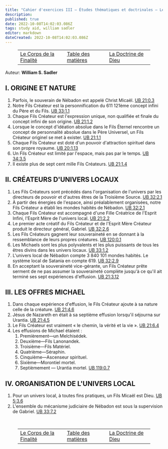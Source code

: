 ```yaml
---
title: "Cahier d'exercices III — Études thématiques et doctrinales — Les fils créateurs"
description: 
published: true
date: 2022-10-08T14:02:03.086Z
tags: study aid, william sadler
editor: markdown
dateCreated: 2022-10-08T14:02:03.086Z
---
```


<figure class="table chapter-navigator">
	<table>
		<tbody>
		<tr>
			<td><a href="/fr/article/William_S_Sadler/Workbook_3_Topical_and_Doctrinal_Studies/The_Corps_of_the_Finality">Le Corps de la Finalité</a></td>
			<td><a href="/fr/article/William_S_Sadler/Workbook_3_Topical_and_Doctrinal_Studies/Index">Table des matières</a></td>
			<td><a href="/fr/article/William_S_Sadler/Workbook_3_Topical_and_Doctrinal_Studies/The_Doctrine_of_God">La Doctrine de Dieu</a></td>
		</tr>
		</tbody>
	</table>
</figure>

Auteur: **William S. Sadler**

## I. ORIGINE ET NATURE

1. Parfois, le souverain de Nébadon est appelé Christ Micaël. [UB 21:0.3](/en/The_Urantia_Book/21#p0_3)
2. Notre Fils Créateur est la personnification du 611 121ème concept infini du Père et du Fils. [UB 33:1.1](/en/The_Urantia_Book/33#p1_1)
3. Chaque Fils Créateur est l'expression unique, non qualifiée et finale du concept infini de son origine. [UB 21:1.2](/en/The_Urantia_Book/21#p1_2)
4. Lorsque le concept d'idéation absolue dans le Fils Éternel rencontre un concept de personnalité absolue dans le Père Universel, un Fils Créateur originel se met à exister. [UB 21:1.1](/en/The_Urantia_Book/21#p1_1)
5. Chaque Fils Créateur est doté d'un pouvoir d'attraction spirituel dans son propre royaume. [UB 20:1.13](/en/The_Urantia_Book/20#p1_13)
6. Un Fils Créateur est limité par l'espace, mais pas par le temps. [UB 34:3.5](/en/The_Urantia_Book/34#p3_5)
7. Il existe plus de sept cent mille Fils Créateurs. [UB 21:1.4](/en/The_Urantia_Book/21#p1_4)

## II. CRÉATEURS D'UNIVERS LOCAUX

1. Les Fils Créateurs sont précédés dans l'organisation de l'univers par les directeurs de pouvoir et d'autres êtres de la Troisième Source. [UB 32:2.1](/en/The_Urantia_Book/32#p2_1)
2. À partir des énergies de l'espace, ainsi préalablement organisées, notre Fils Créateur a établi les mondes habités de Nébadon. [UB 32:2.1](/en/The_Urantia_Book/32#p2_1)
3. Chaque Fils Créateur est accompagné d'une Fille Créatrice de l'Esprit Infini, l'Esprit Mère de l'univers local. [UB 21:2.2](/en/The_Urantia_Book/21#p2_2)
4. Le premier acte créatif du Fils Créateur et de l'Esprit Mère Créateur produit le directeur général, Gabriel. [UB 32:2.6](/en/The_Urantia_Book/32#p2_6)
5. Les Fils Créateurs gagnent leur souveraineté en se donnant à la ressemblance de leurs propres créatures. [UB 120:0.1](/en/The_Urantia_Book/120#p0_1)
6. Les Michaels sont les plus polyvalents et les plus puissants de tous les êtres divins dans les univers locaux. [UB 33:1.2](/en/The_Urantia_Book/33#p1_2)
7. L'univers local de Nébadon compte 3 840 101 mondes habités. Le système local de Satania en compte 619. [UB 32:2.9](/en/The_Urantia_Book/32#p2_9)
8. En acceptant la souveraineté vice-gérante, un Fils Créateur prête serment de ne pas assumer la souveraineté complète jusqu'à ce qu'il ait terminé ses sept expériences d'effusion. [UB 21:3.12](/en/The_Urantia_Book/21#p3_12)

## III. LES OFFRES MICHAEL

1. Dans chaque expérience d'effusion, le Fils Créateur ajoute à sa nature celle de la créature. [UB 21:4.6](/en/The_Urantia_Book/21#p4_6)
2. Jésus de Nazareth en était à sa septième effusion lorsqu'il séjourna sur Urantia. [UB 21:4.5](/en/The_Urantia_Book/21#p4_5)
3. Le Fils Créateur est vraiment « le chemin, la vérité et la vie ». [UB 21:6.4](/en/The_Urantia_Book/21#p6_4)
4. Les effusions de Michael étaient :
	1. Premièrement—un Melchisédek.
	2. Deuxième—Fils Lanonandek.
	3. Troisième—Fils Matériel.
	4. Quatrième—Séraphin.
	5. Cinquième—Ascenseur spirituel.
	6. Sixième—Morontiel mortel.
	7. Septièmement — Urantia mortel. [UB 119:0.7](/en/The_Urantia_Book/119#p0_7)

## IV. ORGANISATION DE L'UNIVERS LOCAL

1. Pour un univers local, à toutes fins pratiques, un Fils Micaël est Dieu. [UB 5:3.6](/en/The_Urantia_Book/5#p3_6)
2. L'ensemble du mécanisme judiciaire de Nébadon est sous la supervision de Gabriel. [UB 33:7.2](/en/The_Urantia_Book/33#p7_2)


<br>

<figure class="table chapter-navigator">
	<table>
		<tbody>
		<tr>
			<td><a href="/fr/article/William_S_Sadler/Workbook_3_Topical_and_Doctrinal_Studies/The_Corps_of_the_Finality">Le Corps de la Finalité</a></td>
			<td><a href="/fr/article/William_S_Sadler/Workbook_3_Topical_and_Doctrinal_Studies/Index">Table des matières</a></td>
			<td><a href="/fr/article/William_S_Sadler/Workbook_3_Topical_and_Doctrinal_Studies/The_Doctrine_of_God">La Doctrine de Dieu</a></td>
		</tr>
		</tbody>
	</table>
</figure>